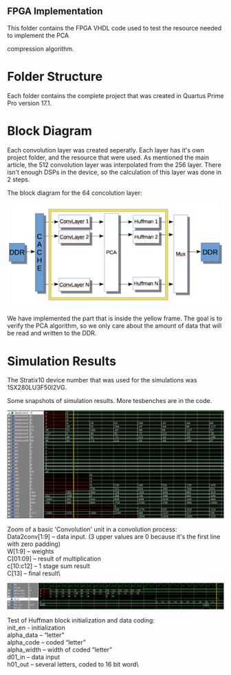 ## FPGA Implementation



This folder contains the FPGA VHDL code used to test the resource needed to implement the PCA 

compression algorithm. 


# Folder Structure

Each folder contains the complete project that was created in Quartus Prime Pro version 17.1.




# Block Diagram

Each convolution layer was created seperatly. Each layer has it's own project folder, and the resource 
that were used. As mentioned the main article, the 512 convolution layer was interpolated from the 256 layer.
There isn't enough DSPs in the device, so the calculation of this layer was done in 2 steps.

The block diagram for the 64 concolution layer: 

![results](docs/block_diagram.png)

We have implemented the part that is inside the yellow frame. The goal is to verify the PCA 
algorithm, so we only care about the amount of data that will be read and written to the DDR. 


# Simulation Results

The Stratix10 device number that was used for the simulations was 1SX280LU3F50I2VG.

Some snapshots of simulation results. More tesbenches are in the code.

![results](docs/ConvLayer_basic_9_mult_and_sum.png)

Zoom of a basic 'Convolution' unit in a convolution process:\
Data2conv[1:9] – data input. (3 upper values are 0 because it's the first line with zero padding)\
W[1:9] – weights\
C[01:09] – result of multiplication\
c[10:c12] – 1 stage sum result\
C[13] – final result\


![results](docs/Huffman_init_and_data_coding.png)

Test of Huffman block initialization and data coding:\
init_en - initialization\
alpha_data – “letter”\
alpha_code – coded “letter”\
alpha_width – width of coded “letter”\
d01_in – data input\
h01_out – several letters, coded to 16 bit word\





